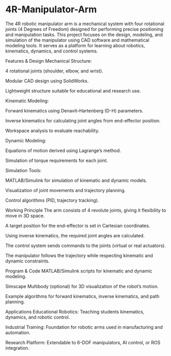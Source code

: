 # 4R-Manipulator-Arm
The 4R robotic manipulator arm is a mechanical system with four rotational joints (4 Degrees of Freedom) designed for performing precise positioning and manipulation tasks. This project focuses on the design, modeling, and simulation of the manipulator using CAD software and mathematical modeling tools. It serves as a platform for learning about robotics, kinematics, dynamics, and control systems.

Features & Design
Mechanical Structure:

4 rotational joints (shoulder, elbow, and wrist).

Modular CAD design using SolidWorks.

Lightweight structure suitable for educational and research use.

Kinematic Modeling:

Forward kinematics using Denavit–Hartenberg (D-H) parameters.

Inverse kinematics for calculating joint angles from end-effector position.

Workspace analysis to evaluate reachability.

Dynamic Modeling:

Equations of motion derived using Lagrange’s method.

Simulation of torque requirements for each joint.

Simulation Tools:

MATLAB/Simulink for simulation of kinematic and dynamic models.

Visualization of joint movements and trajectory planning.

Control algorithms (PID, trajectory tracking).

Working Principle
The arm consists of 4 revolute joints, giving it flexibility to move in 3D space.

A target position for the end-effector is set in Cartesian coordinates.

Using inverse kinematics, the required joint angles are calculated.

The control system sends commands to the joints (virtual or real actuators).

The manipulator follows the trajectory while respecting kinematic and dynamic constraints.

Program & Code
MATLAB/Simulink scripts for kinematic and dynamic modeling.

Simscape Multibody (optional) for 3D visualization of the robot’s motion.

Example algorithms for forward kinematics, inverse kinematics, and path planning.

Applications
Educational Robotics: Teaching students kinematics, dynamics, and robotic control.

Industrial Training: Foundation for robotic arms used in manufacturing and automation.

Research Platform: Extendable to 6-DOF manipulators, AI control, or ROS integration.

